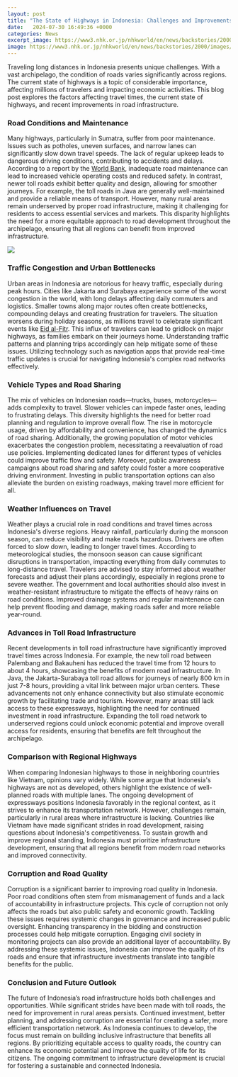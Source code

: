 ```yaml
---
layout: post
title: "The State of Highways in Indonesia: Challenges and Improvements"
date:   2024-07-30 16:49:36 +0000
categories: News
excerpt_image: https://www3.nhk.or.jp/nhkworld/en/news/backstories/2000/images/u4j0sbD4e5s9899zDnvkIW5UuvQf4G70TlKeD5CL.jpeg
image: https://www3.nhk.or.jp/nhkworld/en/news/backstories/2000/images/u4j0sbD4e5s9899zDnvkIW5UuvQf4G70TlKeD5CL.jpeg
---
```


Traveling long distances in Indonesia presents unique challenges. With a vast archipelago, the condition of roads varies significantly across regions. The current state of highways is a topic of considerable importance, affecting millions of travelers and impacting economic activities. This blog post explores the factors affecting travel times, the current state of highways, and recent improvements in road infrastructure.
### Road Conditions and Maintenance
Many highways, particularly in Sumatra, suffer from poor maintenance. Issues such as potholes, uneven surfaces, and narrow lanes can significantly slow down travel speeds. The lack of regular upkeep leads to dangerous driving conditions, contributing to accidents and delays. According to a report by the [World Bank](https://fr.edu.vn/en/World_Bank), inadequate road maintenance can lead to increased vehicle operating costs and reduced safety. 
In contrast, newer toll roads exhibit better quality and design, allowing for smoother journeys. For example, the toll roads in Java are generally well-maintained and provide a reliable means of transport. However, many rural areas remain underserved by proper road infrastructure, making it challenging for residents to access essential services and markets. This disparity highlights the need for a more equitable approach to road development throughout the archipelago, ensuring that all regions can benefit from improved infrastructure.

![](https://www3.nhk.or.jp/nhkworld/en/news/backstories/2000/images/u4j0sbD4e5s9899zDnvkIW5UuvQf4G70TlKeD5CL.jpeg)
### Traffic Congestion and Urban Bottlenecks
Urban areas in Indonesia are notorious for heavy traffic, especially during peak hours. Cities like Jakarta and Surabaya experience some of the worst congestion in the world, with long delays affecting daily commuters and logistics. Smaller towns along major routes often create bottlenecks, compounding delays and creating frustration for travelers. 
The situation worsens during holiday seasons, as millions travel to celebrate significant events like [Eid al-Fitr](https://fr.edu.vn/en/Eid_al-Fitr). This influx of travelers can lead to gridlock on major highways, as families embark on their journeys home. Understanding traffic patterns and planning trips accordingly can help mitigate some of these issues. Utilizing technology such as navigation apps that provide real-time traffic updates is crucial for navigating Indonesia's complex road networks effectively.
### Vehicle Types and Road Sharing
The mix of vehicles on Indonesian roads—trucks, buses, motorcycles—adds complexity to travel. Slower vehicles can impede faster ones, leading to frustrating delays. This diversity highlights the need for better road planning and regulation to improve overall flow. The rise in motorcycle usage, driven by affordability and convenience, has changed the dynamics of road sharing. 
Additionally, the growing population of motor vehicles exacerbates the congestion problem, necessitating a reevaluation of road use policies. Implementing dedicated lanes for different types of vehicles could improve traffic flow and safety. Moreover, public awareness campaigns about road sharing and safety could foster a more cooperative driving environment. Investing in public transportation options can also alleviate the burden on existing roadways, making travel more efficient for all.
### Weather Influences on Travel
Weather plays a crucial role in road conditions and travel times across Indonesia's diverse regions. Heavy rainfall, particularly during the monsoon season, can reduce visibility and make roads hazardous. Drivers are often forced to slow down, leading to longer travel times. According to meteorological studies, the monsoon season can cause significant disruptions in transportation, impacting everything from daily commutes to long-distance travel.
Travelers are advised to stay informed about weather forecasts and adjust their plans accordingly, especially in regions prone to severe weather. The government and local authorities should also invest in weather-resistant infrastructure to mitigate the effects of heavy rains on road conditions. Improved drainage systems and regular maintenance can help prevent flooding and damage, making roads safer and more reliable year-round.
### Advances in Toll Road Infrastructure
Recent developments in toll road infrastructure have significantly improved travel times across Indonesia. For example, the new toll road between Palembang and Bakauheni has reduced the travel time from 12 hours to about 4 hours, showcasing the benefits of modern road infrastructure. In Java, the Jakarta-Surabaya toll road allows for journeys of nearly 800 km in just 7-8 hours, providing a vital link between major urban centers.
These advancements not only enhance connectivity but also stimulate economic growth by facilitating trade and tourism. However, many areas still lack access to these expressways, highlighting the need for continued investment in road infrastructure. Expanding the toll road network to underserved regions could unlock economic potential and improve overall access for residents, ensuring that benefits are felt throughout the archipelago.
### Comparison with Regional Highways
When comparing Indonesian highways to those in neighboring countries like Vietnam, opinions vary widely. While some argue that Indonesia's highways are not as developed, others highlight the existence of well-planned roads with multiple lanes. The ongoing development of expressways positions Indonesia favorably in the regional context, as it strives to enhance its transportation network.
However, challenges remain, particularly in rural areas where infrastructure is lacking. Countries like Vietnam have made significant strides in road development, raising questions about Indonesia's competitiveness. To sustain growth and improve regional standing, Indonesia must prioritize infrastructure development, ensuring that all regions benefit from modern road networks and improved connectivity.
### Corruption and Road Quality
Corruption is a significant barrier to improving road quality in Indonesia. Poor road conditions often stem from mismanagement of funds and a lack of accountability in infrastructure projects. This cycle of corruption not only affects the roads but also public safety and economic growth. Tackling these issues requires systemic changes in governance and increased public oversight.
Enhancing transparency in the bidding and construction processes could help mitigate corruption. Engaging civil society in monitoring projects can also provide an additional layer of accountability. By addressing these systemic issues, Indonesia can improve the quality of its roads and ensure that infrastructure investments translate into tangible benefits for the public.
### Conclusion and Future Outlook
The future of Indonesia’s road infrastructure holds both challenges and opportunities. While significant strides have been made with toll roads, the need for improvement in rural areas persists. Continued investment, better planning, and addressing corruption are essential for creating a safer, more efficient transportation network. 
As Indonesia continues to develop, the focus must remain on building inclusive infrastructure that benefits all regions. By prioritizing equitable access to quality roads, the country can enhance its economic potential and improve the quality of life for its citizens. The ongoing commitment to infrastructure development is crucial for fostering a sustainable and connected Indonesia.